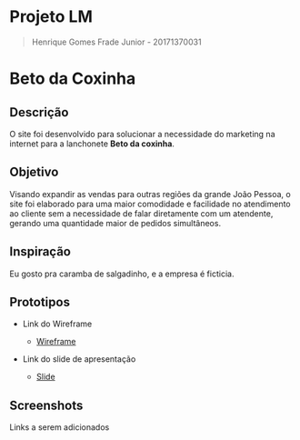 # Projeto LM

> Henrique Gomes Frade Junior - 20171370031

# Beto da Coxinha

## Descrição

O site foi desenvolvido para solucionar a necessidade do marketing
na internet para a lanchonete <b>Beto da coxinha</b>.

## Objetivo

Visando expandir as vendas para outras regiões da grande João Pessoa, o site foi elaborado para uma maior comodidade e facilidade no atendimento ao cliente sem a necessidade de falar diretamente com um atendente, gerando uma quantidade maior de pedidos simultâneos.

## Inspiração

Eu gosto pra caramba de salgadinho, e a empresa é ficticia.

## Prototipos

* Link do Wireframe

  * [Wireframe](Wireframe/)

* Link do slide de apresentação

  * [Slide](https://docs.google.com/presentation/d/1LMUSKYeQWjEkcSrBDv9Za-0VPNORejAlv7vj-rjRApw/edit?usp=sharing)

## Screenshots

Links a serem adicionados
